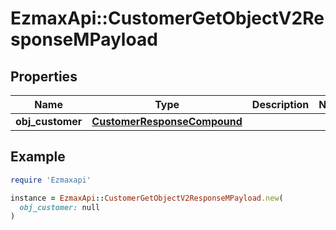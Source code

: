 # EzmaxApi::CustomerGetObjectV2ResponseMPayload

## Properties

| Name | Type | Description | Notes |
| ---- | ---- | ----------- | ----- |
| **obj_customer** | [**CustomerResponseCompound**](CustomerResponseCompound.md) |  |  |

## Example

```ruby
require 'Ezmaxapi'

instance = EzmaxApi::CustomerGetObjectV2ResponseMPayload.new(
  obj_customer: null
)
```

